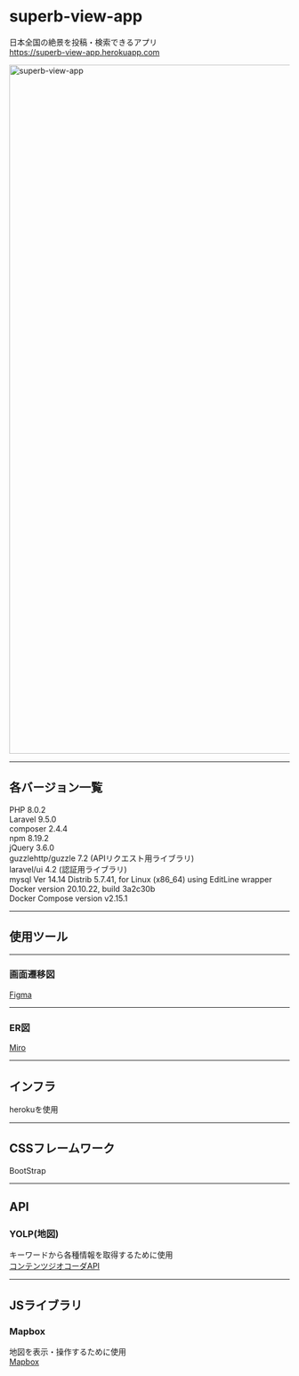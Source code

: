 # superb-view-app
日本全国の絶景を投稿・検索できるアプリ  
https://superb-view-app.herokuapp.com  

<img width="1237" alt="superb-view-app" src="https://user-images.githubusercontent.com/117153333/229414876-7943fae0-4382-48a3-89b5-c10565a7ccb2.png">

---
## 各バージョン一覧
PHP 8.0.2  
Laravel 9.5.0  
composer 2.4.4  
npm 8.19.2  
jQuery 3.6.0  
guzzlehttp/guzzle 7.2 (APIリクエスト用ライブラリ)  
laravel/ui 4.2 (認証用ライブラリ)  
mysql Ver 14.14 Distrib 5.7.41, for Linux (x86_64) using EditLine wrapper  
Docker version 20.10.22, build 3a2c30b  
Docker Compose version v2.15.1  

---
## 使用ツール

---
### 画面遷移図
[Figma](https://www.figma.com/file/8IzaWoAjBkwb9T69WCyrRd/%E5%9C%B0%E5%9B%B3%E3%82%A2%E3%83%97%E3%83%AA?node-id=0%3A1&t=Ogajrxxfzut8yaDh-1)  

---
### ER図
[Miro](https://miro.com/app/board/uXjVPgIEamY=/?share_link_id=301804442963)  

---
## インフラ  
herokuを使用  

---
## CSSフレームワーク  
BootStrap  

---
## API  

### YOLP(地図)  
キーワードから各種情報を取得するために使用  
[コンテンツジオコーダAPI](https://developer.yahoo.co.jp/webapi/map/openlocalplatform/v1/contentsgeocoder.html)  

---
## JSライブラリ

### Mapbox  
地図を表示・操作するために使用  
[Mapbox](https://www.mapbox.jp/)  


